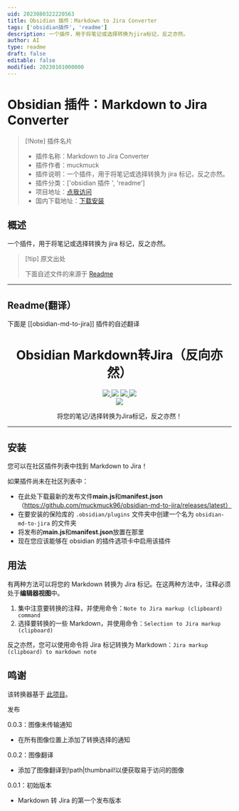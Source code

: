 ```yaml
---
uid: 2023080322220563
title: Obsidian 插件：Markdown to Jira Converter
tags: ['obsidian插件', 'readme']
description: 一个插件，用于将笔记或选择转换为jira标记，反之亦然。
author: AI
type: readme
draft: false
editable: false
modified: 20230101000000
---
```


# Obsidian 插件：Markdown to Jira Converter

> [!Note] 插件名片
> - 插件名称：Markdown to Jira Converter
> - 插件作者：muckmuck
> - 插件说明：一个插件，用于将笔记或选择转换为 jira 标记，反之亦然。
> - 插件分类：['obsidian 插件 ', 'readme']
> - 项目地址：[点我访问](https://github.com/muckmuck96/obsidian-md-to-jira)
> - 国内下载地址：[下载安装](https://pkmer.cn/products/plugin/pluginMarket/?obsidian-md-to-jira)

## 概述

一个插件，用于将笔记或选择转换为 jira 标记，反之亦然。

> [!tip] 原文出处
>
>下面自述文件的来源于 [Readme](https://ghproxy.net/https://raw.githubusercontent.com/muckmuck96/obsidian-md-to-jira/master/README.md)
>

---

## Readme(翻译）

下面是 [[obsidian-md-to-jira]] 插件的自述翻译

<h1 align="center">Obsidian Markdown转Jira（反向亦然）</h1>

<p align="center">
    <a href="https://github.com/muckmuck96/obsidian-md-to-jira/releases/latest">
		<img src="https://img.shields.io/github/manifest-json/v/muckmuck96/obsidian-md-to-jira?color=blue">
	</a>
    <img src="https://img.shields.io/github/release-date/muckmuck96/obsidian-md-to-jira">
	<a href="https://github.com/muckmuck96/obsidian-md-to-jira/blob/master/LICENSE">
		<img src="https://img.shields.io/github/license/muckmuck96/obsidian-md-to-jira">
	</a>
	<img src="https://img.shields.io/github/downloads/muckmuck96/obsidian-md-to-jira/total">
	<br>
	<a href="https://github.com/muckmuck96/obsidian-md-to-jira/issues">
		<img src="https://img.shields.io/github/issues/muckmuck96/obsidian-md-to-jira">
	</a>

</p>

<div align="center">
  将您的笔记/选择转换为Jira标记，反之亦然！
</div>


---

## 安装

您可以在社区插件列表中找到 Markdown to Jira！

如果插件尚未在社区列表中：

- 在此处下载最新的发布文件**main.js**和**manifest.json**（<https://github.com/muckmuck96/obsidian-md-to-jira/releases/latest）>
- 在要安装的保险库的 `.obsidian/plugins` 文件夹中创建一个名为 `obsidian-md-to-jira` 的文件夹
- 将发布的**main.js**和**manifest.json**放置在那里
- 现在您应该能够在 obsidian 的插件选项卡中启用该插件

## 用法

有两种方法可以将您的 Markdown 转换为 Jira 标记。在这两种方法中，注释必须处于**编辑器视图**中。

1. 集中注意要转换的注释，并使用命令：`Note to Jira markup (clipboard) command`
2. 选择要转换的一些 Markdown，并使用命令：`Selection to Jira markup (clipboard)`

反之亦然，您可以使用命令将 Jira 标记转换为 Markdown：`Jira markup (clipboard) to markdown note`

## 鸣谢

该转换器基于 [此项目](https://github.com/FokkeZB/J2M)。

发布

0.0.3：图像未传输通知

- 在所有图像位置上添加了转换选择的通知

0.0.2：图像翻译

- 添加了图像翻译到!path|thumbnail!以便获取易于访问的图像

0.0.1：初始版本

- Markdown 转 Jira 的第一个发布版本



